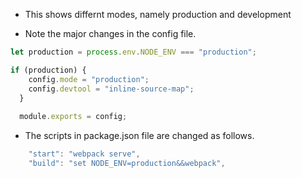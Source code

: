 - This shows differnt modes, namely production and development

- Note the major changes in the config file.

```js
let production = process.env.NODE_ENV === "production";
```

```js
if (production) {
    config.mode = "production";
    config.devtool = "inline-source-map";
  }
  
  module.exports = config;
```

- The scripts in package.json file are changed as follows.

```js
    "start": "webpack serve",
    "build": "set NODE_ENV=production&&webpack",
```
